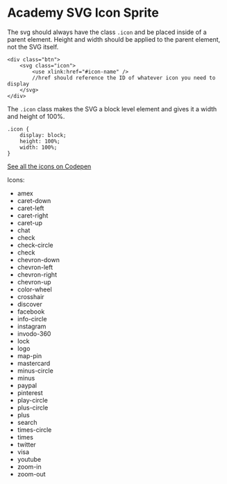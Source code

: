 # Academy SVG Icon Sprite

The svg should always have the class `.icon` and be placed inside of a parent element. Height and width should be applied to the parent element, not the SVG itself.
```
<div class="btn">
	<svg class="icon">
		<use xlink:href="#icon-name" />
		//href should reference the ID of whatever icon you need to display
	</svg>
</div>
```

The `.icon` class makes the SVG a block level element and gives it a width and height of 100%.
```
.icon {
	display: block;
	height: 100%;
	width: 100%;
}
```

[See all the icons on Codepen](http://s.codepen.io/academyux/debug/1abff3ecd7101a9fde9e8db6828bce11)

Icons:
- amex
- caret-down
- caret-left
- caret-right
- caret-up
- chat
- check
- check-circle
- check
- chevron-down
- chevron-left
- chevron-right
- chevron-up
- color-wheel
- crosshair
- discover
- facebook
- info-circle
- instagram
- invodo-360
- lock
- logo
- map-pin
- mastercard
- minus-circle
- minus
- paypal
- pinterest
- play-circle
- plus-circle
- plus
- search
- times-circle
- times
- twitter
- visa
- youtube
- zoom-in
- zoom-out
